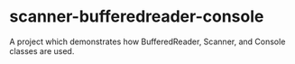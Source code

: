 # scanner-bufferedreader-console
A project which demonstrates how BufferedReader, Scanner, and Console classes are used.
